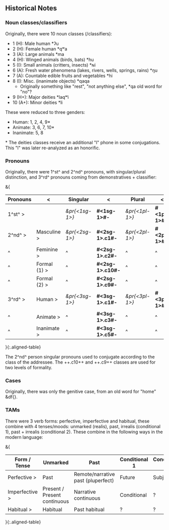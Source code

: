 ## Historical Notes

### Noun classes/classifiers

Originally, there were 10 noun classes (/classifiers):

- 1 (H):  Male human \*ʔu
- 2 (H): Female human \*qʷa
- 3 (A): Large animals \*ma
- 4 (H): Winged animals (birds, bats) \*hu
- 5 (I): Small animals (critters, insects) \*ɴi
- 6 (A): Fresh water phenomena (lakes, rivers, wells, springs, rains) \*ŋu
- 7 (A): Countable edible fruits and vegetables \*hi
- 8 (I): Misc. (inanimate objects) \*qaqa
    - Originally something like "rest", "not anything else", \*qa old word for "no"?
- 9 (H+): Major deities \*laqʷi
- 10 (A+): Minor deities \*li

These were reduced to three genders:

- Human: 1, 2, 4, 9\*
- Animate: 3, 6, 7, 10\*
- Inanimate: 5, 8

\* The deities classes receive an additional "l" phone in some conjugations.
This "l" was later re-analyzed as an honorific.

### Pronouns

Originally, there were 1^st^ and 2^nd^ pronouns, 
with singular/plural distinction,
and 3^rd^ pronouns coming from demonstratives + classifier:


&{

|Pronouns|<|Singular|<|Plural|<|
|--------|-|--------|-|------|-|
|1^st^ >|| *&pr{<1sg-1>}* | **#<1sg-1>#-** | *&pr{<1pl-1>}* | **#<1pl-1>#-** |
|2^nd^ >|Masculine >|*&pr{<2sg-1>}* | **#<2sg-1>.c1#-** | *&pr{<2pl-1>}* | **#<2pl-1>#-** |
|^      |Feminine  >|^              | **#<2sg-1>.c2#-** |^  |^  |
|^      |Formal (1) >|^              | **#<2sg-1>.c10#-**|^  |^  |
|^      |Formal (2) >|^    | **#<2sg-1>.c9#-** |^  |^  |
|3^rd^ >|Human     >|*&pr{<3sg-1>}* | **#<3sg-1>.c1#-** | *&pr{<3pl-1>}* | **#<3pl-1>#-** |
|^      |Animate   >|^              | **#<3sg-1>.c3#-** | ^ | ^ |
|^      |Inanimate >|^              | **#<3sg-1>.c5#-** | ^ | ^ |

}{:.aligned-table}

The 2^nd^ person singular pronouns used to conjugate 
according to the class of the addressee.
The ++.c10++ and ++.c9++ classes are used for two levels of formality.

### Cases

Originally, there was only the genitive case, from an old word for "home" &df{<home-1>}.

### TAMs

There were 3 verb forms: perfective, imperfective and habitual,
these combine with 4 tenses/moods: 
unmarked (realis), past, irrealis (conditional 1), past + irrealis (conditional 2).
These combine in the following ways in the modern language:

&{

| Form / Tense | Unmarked | Past | Conditional 1 | Conditional 2 |
|------|----------|------|---------------|---------------|
| Perfective >| Past | Remote/narrative past (pluperfect) | Future | Subjunctive |
| Imperfective >| Present / Present continuous | Narrative continuous | Conditional | ? |
| Habitual >| Habitual | Past habitual | ? | ? |

}{:.aligned-table}
